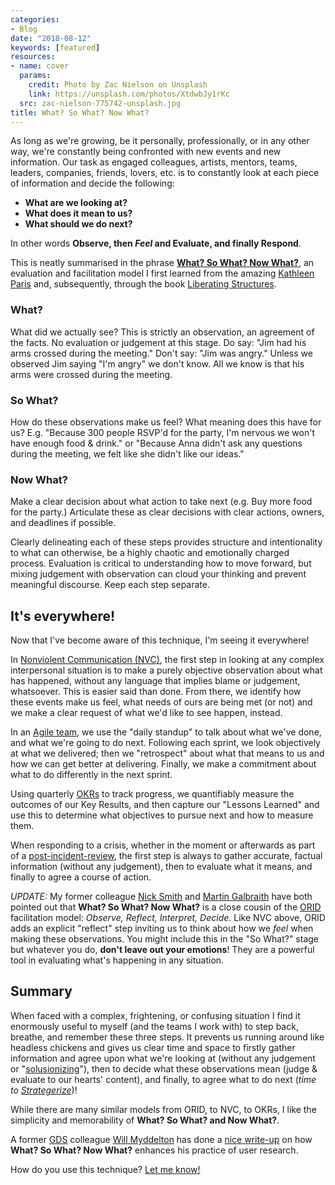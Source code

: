 ```yaml
---
categories:
- Blog
date: "2018-08-12"
keywords: [featured]
resources:
- name: cover
  params:
    credit: Photo by Zac Nielson on Unsplash
    link: https://unsplash.com/photos/XtdwbJy1rKc
  src: zac-nielson-775742-unsplash.jpg
title: What? So What? Now What?
---
```


As long as we're growing, be it personally, professionally, or in any other way, we're constantly being confronted with new events and new information. Our task as engaged colleagues, artists, mentors, teams, leaders, companies, friends, lovers, etc. is to constantly look at each piece of information and decide the following: 

>
* **What are we looking at?**
* **What does it mean to us?**
* **What should we do next?**

In other words **Observe, then _Feel_ and Evaluate, and finally Respond**.

This is neatly summarised in the phrase **<a href="http://www.liberatingstructures.com/9-what-so-what-now-what-w/">What? So What? Now What?</a>**, an evaluation and facilitation model I first learned from the amazing [Kathleen Paris](http://kathleenparis.com/) and, subsequently, through the book [Liberating Structures](http://www.liberatingstructures.com/).

### What?
What did we actually see? This is strictly an observation, an agreement of the facts. No evaluation or judgement at this stage. Do say: "Jim had his arms crossed during the meeting." Don't say: "Jim was angry." Unless we observed Jim saying "I'm angry" we don't know. All we know is that his arms were crossed during the meeting.

### So What?
How do these observations make us feel? What meaning does this have for us? E.g. "Because 300 people RSVP'd for the party, I'm nervous we won't have enough food & drink." or "Because Anna didn't ask any questions during the meeting, we felt like she didn't like our ideas."

### Now What?
Make a clear decision about what action to take next (e.g. Buy more food for the party.) Articulate these as clear decisions with clear actions, owners, and deadlines if possible.


Clearly delineating each of these steps provides structure and intentionality to what can otherwise, be a highly chaotic and emotionally charged process. Evaluation is critical to understanding how to move forward, but mixing judgement with observation can cloud your thinking and prevent meaningful discourse. Keep each step separate.

## It's everywhere!
Now that I've become aware of this technique, I'm seeing it everywhere!

In <a href="/blog/nvc">Nonviolent Communication (NVC)</a>, the first step in looking at any complex interpersonal situation is to make a purely objective observation about what has happened, without any language that implies blame or judgement, whatsoever. This is easier said than done. From there, we identify how these events make us feel, what needs of ours are being met (or not) and we make a clear request of what we'd like to see happen, instead.

In an <a href="https://www.gov.uk/service-manual/agile-delivery" target="_blank">Agile team</a>, we use the "daily standup" to talk about what we've done, and what we're going to do next. Following each sprint, we look objectively at what we delivered; then we "retrospect" about what that means to us and how we can get better at delivering. Finally, we make a commitment about what to do differently in the next sprint.

Using quarterly <a href="/blog/running-an-okr-setting-workshop/">OKRs</a> to track progress, we quantifiably measure the outcomes of our Key Results, and then capture our "Lessons Learned" and use this to determine what objectives to pursue next and how to measure them.

When responding to a crisis, whether in the moment or afterwards as part of a [post-incident-review](https://github.com/etsy/DebriefingFacilitationGuide/tree/master/guide), the first step is always to gather accurate, factual information (without any judgement), then to evaluate what it means, and finally to agree a course of action.

_UPDATE:_ My former colleague <a href="https://twitter.com/twitrnick" target="_blank">Nick Smith</a> and [Martin Galbraith](https://martingilbraith.com/) have both pointed out that **What? So What? Now What?** is a close cousin of the [ORID](https://www.betterevaluation.org/en/evaluation-options/orid) facilitation model: _Observe, Reflect, Interpret, Decide_. Like NVC above, ORID adds an explicit "reflect" step inviting us to think about how we _feel_ when making these observations. You might include this in the "So What?" stage but whatever you do, **don't leave out your emotions**! They are a powerful tool in evaluating what's happening in any situation.

## Summary

When faced with a complex, frightening, or confusing situation I find it enormously useful to myself (and the teams I work with) to step back, breathe, and remember these three steps. It prevents us running around like headless chickens and gives us clear time and space to firstly gather information and agree upon what we're looking at (without any judgement or "[solusionizing](https://www.urbandictionary.com/define.php?term=solutionizing)"), then to decide what these observations mean (judge & evaluate to our hearts' content), and finally, to agree what to do next (_time to [Strategerize](https://en.wikipedia.org/wiki/Strategery)_)!

While there are many similar models from ORID, to NVC, to OKRs, I like the simplicity and memorability of **What? So What? and Now What?**.

A former [GDS](https://gds.blog.gov.uk/about/) colleague [Will Myddelton](http://www.myddelton.co.uk/about/) has done a [nice write-up](http://www.myddelton.co.uk/blog/what-so-what-now-what) on how **What? So What? Now What?** enhances his practice of user research.

How do you use this technique? <a href="/contact">Let me know!</a>
